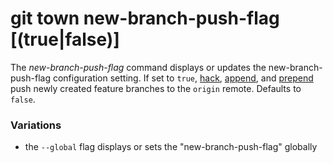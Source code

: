 # git town new-branch-push-flag [(true|false)]

The _new-branch-push-flag_ command displays or updates the new-branch-push-flag
configuration setting. If set to `true`, [hack](hack.md), [append](append.md),
and [prepend](prepend.md) push newly created feature branches to the `origin`
remote. Defaults to `false`.

### Variations

- the `--global` flag displays or sets the "new-branch-push-flag" globally
